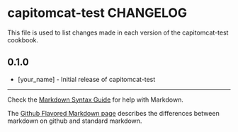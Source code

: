 capitomcat-test CHANGELOG
=========================

This file is used to list changes made in each version of the capitomcat-test cookbook.

0.1.0
-----
- [your_name] - Initial release of capitomcat-test

- - -
Check the [Markdown Syntax Guide](http://daringfireball.net/projects/markdown/syntax) for help with Markdown.

The [Github Flavored Markdown page](http://github.github.com/github-flavored-markdown/) describes the differences between markdown on github and standard markdown.

